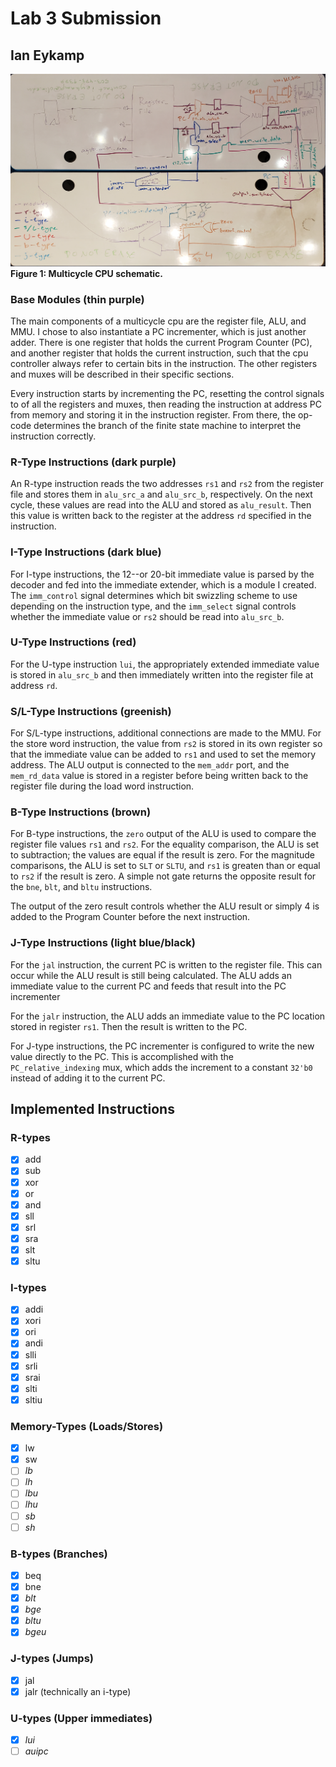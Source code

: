 # Lab 3 Submission
## Ian Eykamp

![alt text](images/risc_5_multicycle_cpu_schematic_3.jpg)
**Figure 1: Multicycle CPU schematic.**

### Base Modules (thin purple)

The main components of a multicycle cpu are the register file, ALU, and MMU. I chose to also instantiate a PC incrementer, which is just another adder. There is one register that holds the current Program Counter (PC), and another register that holds the current instruction, such that the cpu controller always refer to certain bits in the instruction. The other registers and muxes will be described in their specific sections.

Every instruction starts by incrementing the PC, resetting the control signals to of all the registers and muxes, then reading the instruction at address PC from memory and storing it in the instruction register. From there, the op-code determines the branch of the finite state machine to interpret the instruction correctly.

### R-Type Instructions (dark purple)

An R-type instruction reads the two addresses `rs1` and `rs2` from the register file and stores them in `alu_src_a` and `alu_src_b`, respectively. On the next cycle, these values are read into the ALU and stored as `alu_result`. Then this value is written back to the register at the address `rd` specified in the instruction.

### I-Type Instructions (dark blue)

For I-type instructions, the 12--or 20-bit immediate value is parsed by the decoder and fed into the immediate extender, which is a module I created. The `imm_control` signal determines which bit swizzling scheme to use depending on the instruction type, and the `imm_select` signal controls whether the immediate value or `rs2` should be read into `alu_src_b`.

### U-Type Instructions (red)

For the U-type instruction `lui`, the appropriately extended immediate value is stored in `alu_src_b` and then immediately written into the register file at address `rd`.

### S/L-Type Instructions (greenish)

For S/L-type instructions, additional connections are made to the MMU. For the store word instruction, the value from `rs2` is stored in its own register so that the immediate value can be added to `rs1` and used to set the memory address. The ALU output is connected to the `mem_addr` port, and the `mem_rd_data` value is stored in a register before being written back to the register file during the load word instruction.

### B-Type Instructions (brown)

For B-type instructions, the `zero` output of the ALU is used to compare the register file values `rs1` and `rs2`. For the equality comparison, the ALU is set to subtraction; the values are equal if the result is zero. For the magnitude comparisons, the ALU is set to `SLT` or `SLTU`, and `rs1` is greaten than or equal to `rs2` if the result is zero. A simple not gate returns the opposite result for the `bne`, `blt`, and `bltu` instructions.

The output of the zero result controls whether the ALU result or simply 4 is added to the Program Counter before the next instruction.

### J-Type Instructions (light blue/black)

For the `jal` instruction, the current PC is written to the register file. This can occur while the ALU result is still being calculated. The ALU adds an immediate value to the current PC and feeds that result into the PC incrementer

For the `jalr` instruction, the ALU adds an immediate value to the PC location stored in register `rs1`. Then the result is written to the PC.

For J-type instructions, the PC incrementer is configured to write the new value directly to the PC. This is accomplished with the `PC_relative_indexing` mux, which adds the increment to a constant `32'b0` instead of adding it to the current PC.

## Implemented Instructions
### R-types
- [x] add
- [x] sub
- [x] xor
- [x] or
- [x] and
- [x] sll
- [x] srl
- [x] sra
- [x] slt
- [x] sltu
### I-types
- [x] addi
- [x] xori
- [x] ori
- [x] andi
- [x] slli
- [x] srli
- [x] srai
- [x] slti
- [x] sltiu
### Memory-Types (Loads/Stores)
- [x] lw
- [x] sw
- [ ] *lb*
- [ ] *lh*
- [ ] *lbu*
- [ ] *lhu*
- [ ] *sb*
- [ ] *sh*

### B-types (Branches)
- [x] beq
- [x] bne
- [x] *blt*
- [x] *bge*
- [x] *bltu*
- [x] *bgeu*
### J-types (Jumps)
- [x] jal
- [x] jalr (technically an i-type)
### U-types (Upper immediates)
- [x] *lui*
- [ ] *auipc*